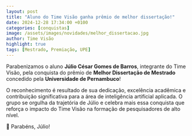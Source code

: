 ```yaml
---
layout: post
title: "Aluno do Time Visão ganha prêmio de melhor dissertação!"
date: 2024-12-28 17:34:00 +0100
categories: [conquistas]
image: /assets/images/novidades/melhor_dissertacao.jpg
author: Time Visão
highlight: true
tags: [Mestrado, Premiação, UPE]
---
```


Parabenizamos o aluno **Júlio César Gomes de Barros**, integrante do Time Visão, pela conquista do prêmio de **Melhor Dissertação de Mestrado** concedido pela **Universidade de Pernambuco**!

O reconhecimento é resultado de sua dedicação, excelência acadêmica e contribuição significativa para a área de inteligência artificial aplicada. O grupo se orgulha da trajetória de Júlio e celebra mais essa conquista que reforça o impacto do Time Visão na formação de pesquisadores de alto nível.

👏 Parabéns, Júlio!

